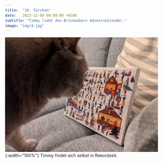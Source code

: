 ```yaml
---
title:  "10. Türchen"
date:   2022-12-09 00:00:00 +0100
subtitle: "Timmy liebt den Brickmakers Adventskalender."
image: "img/4.jpg"
---
```


![Timmy](../img/4.jpg){:width="100%"}
Timmy findet sich selbst in Rekordzeit.